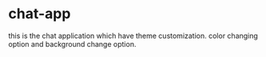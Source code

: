 # chat-app
this is the chat application which have theme 
customization. color changing option and background change option.



